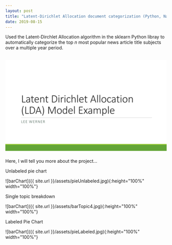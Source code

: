 ```yaml
---
layout: post
title: "Latent-Dirichlet Allocation document categorization (Python, Natural Langauge Processing)"
date: 2019-08-15
---
```


Used the Latent-Dirchlet Allocation algorithm in the sklearn Python libray to automatically categorize the top _n_ most popular
news article title subjects over a multiple year period.

<!--
![alt text](https://placekitten.com/300/300 "Text Title")
-->

<!--
![pdf_of_model_explanation]({{ site.url }}/assets/lda-model-example.pdf)
-->

## <a href="/assets/lda-model-example.pdf" class="image fit"><img src="assets/lda-model-example.pdf" alt="Project Overview Presentation (PDF)"></a>

<p>Here, I will tell you more about the project...</p>

<p>Unlabeled pie chart</p>

![barChart]({{ site.url }}/assets/pieUnlabeled.jpg){:height="100%" width="100%"}

<p>Single topic breakdown</p>
![barChart]({{ site.url }}/assets/barTopic4.jpg){:height="100%" width="100%"}

<p>Labeled Pie Chart</p>
![barChart]({{ site.url }}/assets/pieLabeled.jpg){:height="100%" width="100%"}

